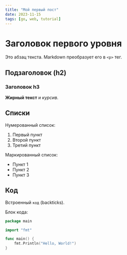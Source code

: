 ```yaml
---
title: "Мой первый пост"
date: 2023-11-15
tags: [go, web, tutorial]
---
```


# Заголовок первого уровня

Это абзац текста. Markdown преобразует его в `<p>` тег.

## Подзаголовок (h2)

### Заголовок h3

**Жирный текст** и *курсив*.

## Списки

Нумерованный список:
1. Первый пункт
2. Второй пункт
3. Третий пункт

Маркированный список:
- Пункт 1
- Пункт 2
- Пункт 3

## Код

Встроенный `код` (backticks).

Блок кода:

```go
package main

import "fmt"

func main() {
    fmt.Println("Hello, World!")
}